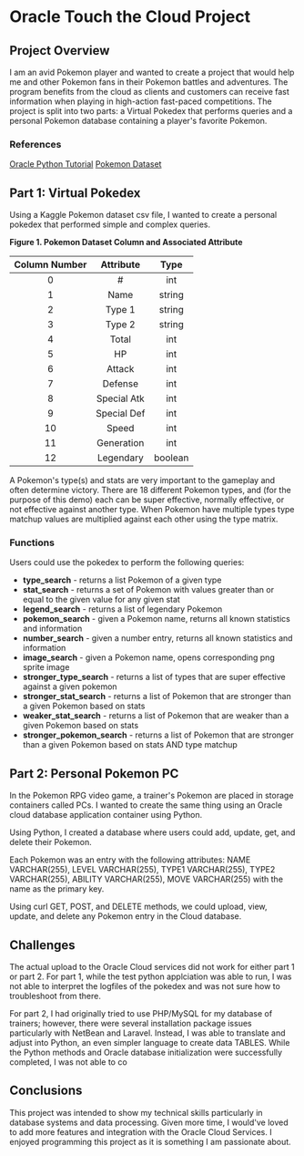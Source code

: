 # Oracle Touch the Cloud Project

## Project Overview
I am an avid Pokemon player and wanted to create a project that would help me and other Pokemon fans in their Pokemon battles and adventures. The program benefits from the cloud as clients and customers can receive fast information when playing in high-action fast-paced competitions. The project is split into two parts: a Virtual Pokedex that performs queries and a personal Pokemon database containing a player's favorite Pokemon.

### References
[Oracle Python Tutorial](https://docs.oracle.com/en/cloud/paas/app-container-cloud/create-sample-python-applications.html)
[Pokemon Dataset](https://www.kaggle.com/abcsds/pokemon)


## Part 1: Virtual Pokedex

Using a Kaggle Pokemon dataset csv file, I wanted to create a personal pokedex that performed simple and complex queries. 

**Figure 1. Pokemon Dataset Column and Associated Attribute**

| Column Number     | Attribute  | Type | 
| :-------------: |:-------------:| :-------------: |
| 0  | # | int |
| 1 | Name  |  string |
| 2 | Type 1| string |
|3 | Type 2| string |
|4 | Total| int |
|5 | HP| int |
|6 | Attack| int |
|7 | Defense| int |
|8 | Special Atk| int|
|9 | Special Def| int|
|10| Speed| int|
|11| Generation| int |
|12| Legendary| boolean |

A Pokemon's type(s) and stats are very important to the gameplay and often determine victory. There are 18 different Pokemon types, and (for the purpose of this demo) each can be super effective, normally effective, or not effective against another type. When Pokemon have multiple types type matchup values are multiplied against each other using the type matrix.

### Functions

Users could use the pokedex to perform the following queries: 
* **type_search** - returns a list Pokemon of a given type
* **stat_search** - returns a set of Pokemon with values greater than or equal to the given value for any given stat
* **legend_search** - returns a list of legendary Pokemon
* **pokemon_search** - given a Pokemon name, returns all known statistics and information
* **number_search** - given a number entry, returns all known statistics and information
* **image_search** - given a Pokemon name, opens corresponding png sprite image
* **stronger_type_search** - returns a list of types that are super effective against a given pokemon
* **stronger_stat_search** - returns a list of Pokemon that are stronger than a given Pokemon based on stats
* **weaker_stat_search** - returns a list of Pokemon that are weaker than a given Pokemon based on stats
* **stronger_pokemon_search** - returns a list of Pokemon that are stronger than a given Pokemon based on stats AND type matchup

## Part 2: Personal Pokemon PC

In the Pokemon RPG video game, a trainer's Pokemon are placed in storage containers called PCs. I wanted to create the same thing using an Oracle cloud database application container using Python. 

Using Python, I created a database where users could add, update, get, and delete their Pokemon. 

Each Pokemon was an entry with the following attributes: 
	NAME VARCHAR(255),
    LEVEL VARCHAR(255),
	TYPE1 VARCHAR(255),
	TYPE2 VARCHAR(255),
	ABILITY VARCHAR(255),
	MOVE VARCHAR(255)
with the name as the primary key.

Using curl GET, POST, and DELETE methods, we could upload, view, update, and delete any Pokemon entry in the Cloud database.

## Challenges
The actual upload to the Oracle Cloud services did not work for either part 1 or part 2.
For part 1, while the test python applciation was able to run, I was not able to interpret the logfiles of the pokedex and was not sure how to troubleshoot from there. 

For part 2, I had originally tried to use PHP/MySQL for my database of trainers; however, there were several installation package issues particularly with NetBean and Laravel. Instead, I was able to translate and adjust into Python, an even simpler language to create data TABLES. While the Python methods and Oracle database initialization were successfully completed, I was not able to co

## Conclusions
This project was intended to show my technical skills particularly in database systems and data processing. Given more time, I would've loved to add more features and integration with the Oracle Cloud Services. I enjoyed programming this project as it is something I am passionate about. 




